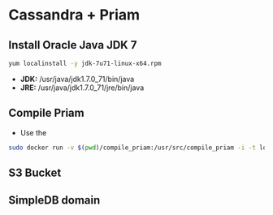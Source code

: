 Cassandra + Priam
=======================

## Install Oracle Java JDK 7

```bash
yum localinstall -y jdk-7u71-linux-x64.rpm
```

* **JDK:** /usr/java/jdk1.7.0_71/bin/java
* **JRE:** /usr/java/jdk1.7.0_71/jre/bin/java

## Compile Priam
* Use the 

```bash
sudo docker run -v $(pwd)/compile_priam:/usr/src/compile_priam -i -t local:centos6java7u71 /usr/src/compile_priam/compile_priam.sh
```

## S3 Bucket



## SimpleDB domain




